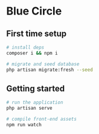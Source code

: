 # Blue Circle

## First time setup

```sh
# install deps
composer i && npm i

# migrate and seed database
php artisan migrate:fresh --seed
```

## Getting started

```sh
# run the application
php artisan serve

# compile front-end assets
npm run watch
```
